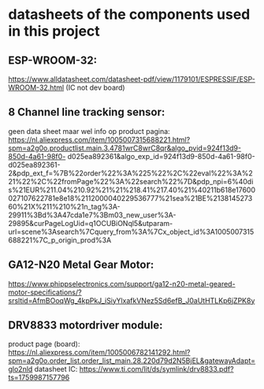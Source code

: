 # datasheets of the components used in this project

## ESP-WROOM-32:
  https://www.alldatasheet.com/datasheet-pdf/view/1179101/ESPRESSIF/ESP-WROOM-32.html (IC not dev board)
  
## 8 Channel line tracking sensor:
  geen data sheet maar wel info op product pagina:
      https://nl.aliexpress.com/item/1005007315688221.html?spm=a2g0o.productlist.main.3.4781wrC8wrC8qr&algo_pvid=924f13d9-850d-4a61-98f0-    d025ea892361&algo_exp_id=924f13d9-850d-4a61-98f0-d025ea892361-2&pdp_ext_f=%7B%22order%22%3A%225%22%2C%22eval%22%3A%221%22%2C%22fromPage%22%3A%22search%22%7D&pdp_npi=6%40dis%21EUR%211.04%210.92%21%21%218.41%217.40%21%40211b618e17600027107622781e8e18%2112000040229536777%21sea%21BE%213814527360%21X%211%210%21n_tag%3A-29911%3Bd%3A47cda1e7%3Bm03_new_user%3A-29895&curPageLogUid=q1OCUBiONql5&utparam-url=scene%3Asearch%7Cquery_from%3A%7Cx_object_id%3A1005007315688221%7C_p_origin_prod%3A

## GA12-N20 Metal Gear Motor:
  https://www.phippselectronics.com/support/ga12-n20-metal-geared-motor-specifications/?srsltid=AfmBOoqWg_4kpPkJ_iSiyYlxafkVNez5Sd6efB_J0aUtHTLKp6jZPK8y

## DRV8833 motordriver module:
  product page (board): 
      https://nl.aliexpress.com/item/1005006782141292.html?spm=a2g0o.order_list.order_list_main.28.220d79d2N5BjEL&gatewayAdapt=glo2nld
  datasheet IC: 
      https://www.ti.com/lit/ds/symlink/drv8833.pdf?ts=1759987157796

  
  
  
